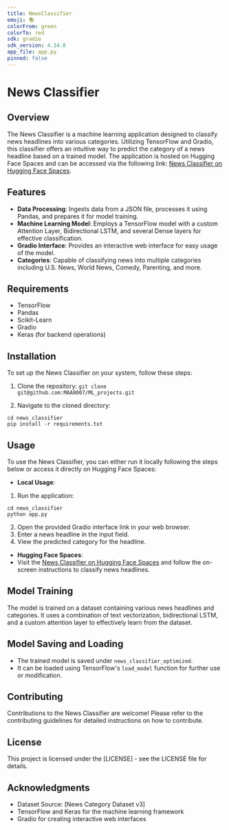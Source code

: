 ```yaml
---
title: NewsClassifier
emoji: 📚
colorFrom: green
colorTo: red
sdk: gradio
sdk_version: 4.14.0
app_file: app.py
pinned: false
---
```


# News Classifier

## Overview
The News Classifier is a machine learning application designed to classify news headlines into various categories. Utilizing TensorFlow and Gradio, this classifier offers an intuitive way to predict the category of a news headline based on a trained model. The application is hosted on Hugging Face Spaces and can be accessed via the following link: [News Classifier on Hugging Face Spaces](https://huggingface.co/spaces/Arsalan8/NewsClassifier).

## Features
- **Data Processing**: Ingests data from a JSON file, processes it using Pandas, and prepares it for model training.
- **Machine Learning Model**: Employs a TensorFlow model with a custom Attention Layer, Bidirectional LSTM, and several Dense layers for effective classification.
- **Gradio Interface**: Provides an interactive web interface for easy usage of the model.
- **Categories**: Capable of classifying news into multiple categories including U.S. News, World News, Comedy, Parenting, and more.

## Requirements
- TensorFlow
- Pandas
- Scikit-Learn
- Gradio
- Keras (for backend operations)

## Installation
To set up the News Classifier on your system, follow these steps:

1. Clone the repository:
```git clone git@github.com:MAA8007/ML_projects.git```

2. Navigate to the cloned directory:
```
cd news_classifier
pip install -r requirements.txt
```

## Usage
To use the News Classifier, you can either run it locally following the steps below or access it directly on Hugging Face Spaces:

- **Local Usage**:
1. Run the application:
  ```
  cd news_classifier
  python app.py
  ```
2. Open the provided Gradio interface link in your web browser.
3. Enter a news headline in the input field.
4. View the predicted category for the headline.

- **Hugging Face Spaces**:
- Visit the [News Classifier on Hugging Face Spaces](https://huggingface.co/spaces/Arsalan8/NewsClassifier) and follow the on-screen instructions to classify news headlines.

## Model Training
The model is trained on a dataset containing various news headlines and categories. It uses a combination of text vectorization, bidirectional LSTM, and a custom attention layer to effectively learn from the dataset.

## Model Saving and Loading
- The trained model is saved under `news_classifier_optimized`.
- It can be loaded using TensorFlow's `load_model` function for further use or modification.

## Contributing
Contributions to the News Classifier are welcome! Please refer to the contributing guidelines for detailed instructions on how to contribute.

## License
This project is licensed under the [LICENSE] - see the LICENSE file for details.

## Acknowledgments
- Dataset Source: [News Category Dataset v3]
- TensorFlow and Keras for the machine learning framework
- Gradio for creating interactive web interfaces

